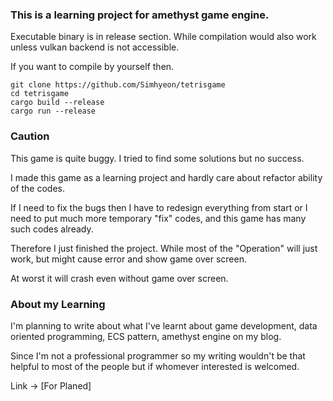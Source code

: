 ### This is a learning project for amethyst game engine.

Executable binary is in release section. While compilation would also work unless vulkan backend is not accessible. 

If you want to compile by yourself then.

```
git clone https://github.com/Simhyeon/tetrisgame
cd tetrisgame
cargo build --release
cargo run --release
```

### Caution

This game is quite buggy. I tried to find some solutions but no success. 

I made this game as a learning project and hardly care about refactor ability of the codes.

If I need to fix the bugs then I have to redesign everything from start or I need to put much more temporary "fix" codes, and this game has many such codes already.

Therefore I just finished the project. While most of the "Operation" will just work, but might cause error and show game over screen. 

At worst it will crash even without game over screen.

### About my Learning

I'm planning to write about what I've learnt about game development, data oriented programming, ECS pattern, amethyst engine on my blog. 

Since I'm not a professional programmer so my writing wouldn't be that helpful to most of the people but if whomever interested is welcomed.

Link -> [For Planed]
